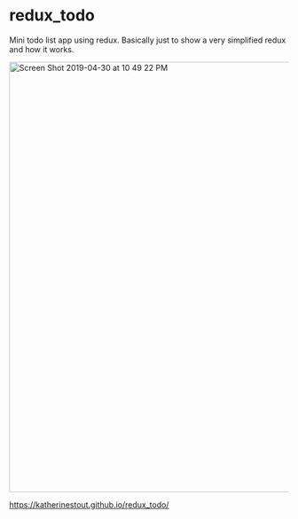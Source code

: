 # redux_todo

Mini todo list app using redux.
Basically just to show a very simplified redux and how it works.

<img width="776" alt="Screen Shot 2019-04-30 at 10 49 22 PM" src="https://user-images.githubusercontent.com/39039142/57004131-5d8a6f80-6b9a-11e9-83a2-deae747a6069.png">

https://katherinestout.github.io/redux_todo/
